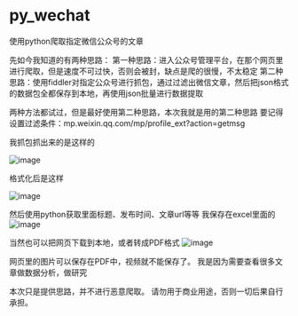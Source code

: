 # py_wechat
使用python爬取指定微信公众号的文章

先如今我知道的有两种思路：
第一种思路：进入公众号管理平台，在那个网页里进行爬取，但是速度不可过快，否则会被封，缺点是爬的很慢，不太稳定
第二种思路：使用fiddler对指定公众号进行抓包，通过过滤出微信文章，然后把json格式的数据包全都保存到本地，再使用json批量进行数据提取

两种方法都试过，但是最好使用第二种思路，本次我就是用的第二种思路
要记得设置过滤条件：mp.weixin.qq.com/mp/profile_ext?action=getmsg

我抓包抓出来的是这样的

![image](https://user-images.githubusercontent.com/58964582/149646422-44580281-39e9-425d-8f6a-7d40dc5be83d.png)

格式化后是这样

![image](https://user-images.githubusercontent.com/58964582/149646442-90f1caf3-8729-4223-89f6-1d12278497f7.png)

然后使用python获取里面标题、发布时间、文章url等等
我保存在excel里面的
![image](https://user-images.githubusercontent.com/58964582/149646474-bdd35ae4-0a5b-422f-9f59-1366636bb5b4.png)

当然也可以把网页下载到本地，或者转成PDF格式
![image](https://user-images.githubusercontent.com/58964582/149646634-bb6d54e6-0c1a-44a5-827e-87de0e4c40c4.png)

网页里的图片可以保存在PDF中，视频就不能保存了。
我是因为需要查看很多文章做数据分析，做研究

本次只是提供思路，并不进行恶意爬取。
请勿用于商业用途，否则一切后果自行承担。
